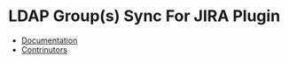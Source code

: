 # LDAP Group(s) Sync For JIRA Plugin

* [Documentation](https://git.autodesk.com/EngOps/jira-ldap-group-sync-plugin/wiki/Home)
* [Contrinutors](Contributing.md)
